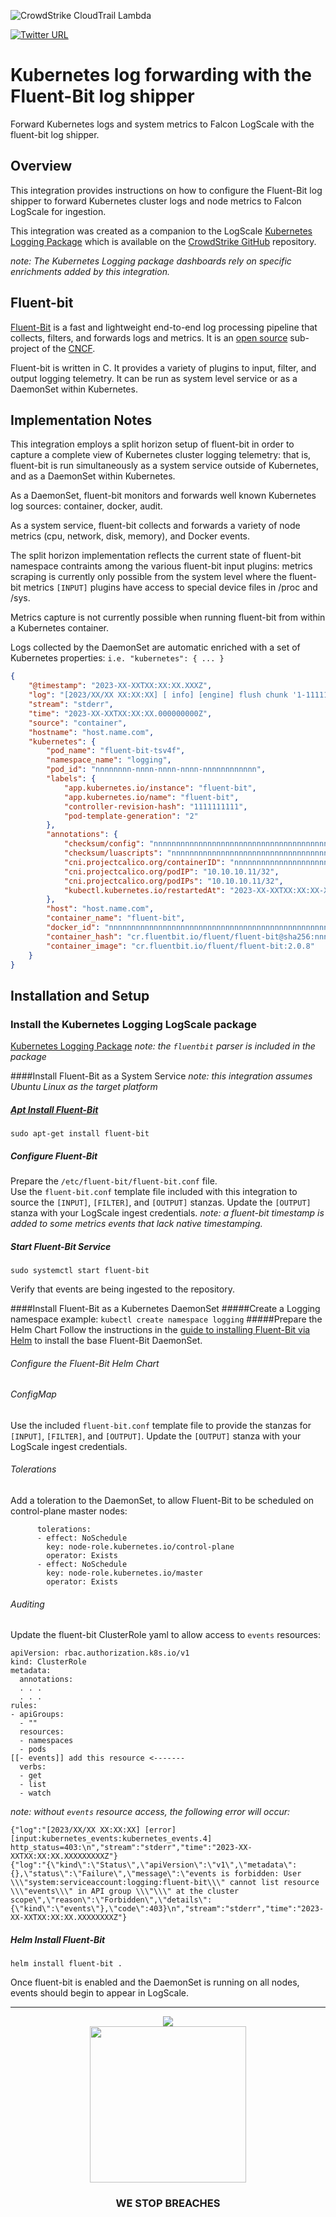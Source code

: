 ![CrowdStrike CloudTrail Lambda](https://raw.githubusercontent.com/CrowdStrike/AWS-Cloudtrail-Falcon-Logscale-Lambda-Integration/main/docs/assets/cs-logo.png)

[![Twitter URL](https://img.shields.io/twitter/url?label=Follow%20%40CrowdStrike&style=social&url=https%3A%2F%2Ftwitter.com%2FCrowdStrike)](https://twitter.com/CrowdStrike)<br/>

# Kubernetes log forwarding with the Fluent-Bit log shipper

Forward Kubernetes logs and system metrics to Falcon LogScale with the fluent-bit log shipper.

## Overview

This integration provides instructions on how to configure the Fluent-Bit log shipper to forward Kubernetes cluster logs and node metrics to Falcon LogScale for ingestion.

This integration was created as a companion to the LogScale [Kubernetes Logging Package](https://github.com/CrowdStrike/logscale-community-content/tree/dev/Log-Sources/Kubernetes/Kubernetes-FluentBit) which is available on the [CrowdStrike GitHub](https://github.com/CrowdStrike) repository.

*note: The Kubernetes Logging package dashboards rely on specific enrichments added by this integration.*

## Fluent-bit

[Fluent-Bit](https://fluentbit.io/) is a fast and lightweight end-to-end log processing pipeline that collects, filters, and forwards logs and metrics.  It is an [open source](https://docs.fluentbit.io/manual/about/what-is-fluent-bit) sub-project of the [CNCF](https://www.cncf.io/).

Fluent-bit is written in C.  It provides a variety of plugins to input, filter, and output logging telemetry.  It can be run as system level service or as a DaemonSet within Kubernetes.

## Implementation Notes

This integration employs a split horizon setup of fluent-bit in order to capture a complete view of Kubernetes cluster logging telemetry: that is, fluent-bit is run simultaneously as a system service outside of Kubernetes, and as a DaemonSet within Kubernetes.

As a DaemonSet, fluent-bit monitors and forwards well known Kubernetes log sources: container, docker, audit.

As a system service, fluent-bit collects and forwards a variety of node metrics (cpu, network, disk, memory), and Docker events.

The split horizon implementation reflects the current state of fluent-bit namespace contraints among the various fluent-bit input plugins: metrics scraping is currently only possible from the system level where the fluent-bit metrics `[INPUT]` plugins have access to special device files in /proc and /sys.

Metrics capture is not currently possible when running fluent-bit from within a Kubernetes container.

Logs collected by the DaemonSet are automatic enriched with a set of Kubernetes properties: `i.e. "kubernetes": { ... }`

```json
{
    "@timestamp": "2023-XX-XXTXX:XX:XX.XXXZ",
    "log": "[2023/XX/XX XX:XX:XX] [ info] [engine] flush chunk '1-1111111111.111111111.flb' succeeded at retry 2: task_id=7, input=tail.1 > output=es.0 (out_id=0)\n",
    "stream": "stderr",
    "time": "2023-XX-XXTXX:XX:XX.000000000Z",
    "source": "container",
    "hostname": "host.name.com",
    "kubernetes": {
        "pod_name": "fluent-bit-tsv4f",
        "namespace_name": "logging",
        "pod_id": "nnnnnnnn-nnnn-nnnn-nnnn-nnnnnnnnnnnn",
        "labels": {
            "app.kubernetes.io/instance": "fluent-bit",
            "app.kubernetes.io/name": "fluent-bit",
            "controller-revision-hash": "1111111111",
            "pod-template-generation": "2"
        },
        "annotations": {
            "checksum/config": "nnnnnnnnnnnnnnnnnnnnnnnnnnnnnnnnnnnnnnnnnnnnnnnnnnnnnnnnnnnnnnnn",
            "checksum/luascripts": "nnnnnnnnnnnnnnnnnnnnnnnnnnnnnnnnnnnnnnnnnnnnnnnnnnnnnnnnnnnnnnnn",
            "cni.projectcalico.org/containerID": "nnnnnnnnnnnnnnnnnnnnnnnnnnnnnnnnnnnnnnnnnnnnnnnnnnnnnnnnnnnnnnnn",
            "cni.projectcalico.org/podIP": "10.10.10.11/32",
            "cni.projectcalico.org/podIPs": "10.10.10.11/32",
            "kubectl.kubernetes.io/restartedAt": "2023-XX-XXTXX:XX:XX-XX:XX"
        },
        "host": "host.name.com",
        "container_name": "fluent-bit",
        "docker_id": "nnnnnnnnnnnnnnnnnnnnnnnnnnnnnnnnnnnnnnnnnnnnnnnnnnnnnnnnnnnnnnnn",
        "container_hash": "cr.fluentbit.io/fluent/fluent-bit@sha256:nnnnnnnnnnnnnnnnnnnnnnnnnnnnnnnnnnnnnnnnnnnnnnnnnnnnnnnnnnnnnnnn",
        "container_image": "cr.fluentbit.io/fluent/fluent-bit:2.0.8"
    }
}
```


## Installation and Setup
### Install the Kubernetes Logging LogScale package
[Kubernetes Logging Package](https://github.com/CrowdStrike/logscale-community-content/tree/dev/Log-Sources/Kubernetes/Kubernetes-FluentBit) 
*note: the `fluentbit` parser is included in the package*


####Install Fluent-Bit as a System Service
*note: this integration assumes Ubuntu Linux as the target platform*
##### [Apt Install Fluent-Bit](https://docs.fluentbit.io/manual/installation/linux/ubuntu)
`sudo apt-get install fluent-bit`

##### Configure Fluent-Bit
Prepare the `/etc/fluent-bit/fluent-bit.conf` file.  
Use the `fluent-bit.conf` template file included with this integration to source the `[INPUT]`, `[FILTER]`, and `[OUTPUT]` stanzas.
Update the `[OUTPUT]` stanza with your LogScale ingest credentials.
*note: a fluent-bit timestamp is added to some metrics events that lack native timestamping.*
##### Start Fluent-Bit Service
`sudo systemctl start fluent-bit`

Verify that events are being ingested to the repository.


####Install Fluent-Bit as a Kubernetes DaemonSet
#####Create a Logging namespace
example: `kubectl create namespace logging`
#####Prepare the Helm Chart
Follow the instructions in the [guide to installing Fluent-Bit via Helm](https://fluentbit.io/blog/2020/12/29/5-minute-guide-to-deploying-fluent-bit-on-kubernetes/) to install the base Fluent-Bit DaemonSet.

###### Configure the Fluent-Bit Helm Chart
###### ConfigMap
Use the included `fluent-bit.conf` template file to provide the stanzas for `[INPUT]`, `[FILTER]`, and `[OUTPUT]`.
Update the `[OUTPUT]` stanza with your LogScale ingest credentials.

###### Tolerations
Add a toleration to the DaemonSet, to allow Fluent-Bit to be scheduled on control-plane master nodes:
```
      tolerations:
      - effect: NoSchedule
        key: node-role.kubernetes.io/control-plane
        operator: Exists
      - effect: NoSchedule
        key: node-role.kubernetes.io/master
        operator: Exists
```

###### Auditing
Update the fluent-bit ClusterRole yaml to allow access to `events` resources:
```
apiVersion: rbac.authorization.k8s.io/v1
kind: ClusterRole
metadata:
  annotations:
  . . .
  . . .
rules:
- apiGroups:
  - ""
  resources:
  - namespaces
  - pods
[[- events]] add this resource <-------
  verbs:
  - get
  - list
  - watch
```

*note: without `events` resource access, the following error will occur:*
```
{"log":"[2023/XX/XX XX:XX:XX] [error] [input:kubernetes_events:kubernetes_events.4] http_status=403:\n","stream":"stderr","time":"2023-XX-XXTXX:XX:XX.XXXXXXXXXZ"}
{"log":"{\"kind\":\"Status\",\"apiVersion\":\"v1\",\"metadata\":{},\"status\":\"Failure\",\"message\":\"events is forbidden: User \\\"system:serviceaccount:logging:fluent-bit\\\" cannot list resource \\\"events\\\" in API group \\\"\\\" at the cluster scope\",\"reason\":\"Forbidden\",\"details\":{\"kind\":\"events\"},\"code\":403}\n","stream":"stderr","time":"2023-XX-XXTXX:XX:XX.XXXXXXXXZ"}
```

##### Helm Install Fluent-Bit
`helm install fluent-bit .`

Once fluent-bit is enabled and the DaemonSet is running on all nodes, events should begin to appear in LogScale.

---

<p align="center"><img src="https://raw.githubusercontent.com/CrowdStrike/AWS-Cloudtrail-Falcon-Logscale-Lambda-Integration/main/docs/assets/cs-logo-footer.png"><BR/><img width="250px" src="https://raw.githubusercontent.com/CrowdStrike/AWS-Cloudtrail-Falcon-Logscale-Lambda-Integration/main/docs/assets/adversary-red-eyes.png"></P>
<h3><P align="center">WE STOP BREACHES</P></h3>